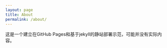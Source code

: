 ```yaml
---
layout: page
title: About
permalink: /about/
---
```


这是一个建立在GitHub Pages和基于jekyll的静站部署示范，可能并没有实际内容。
